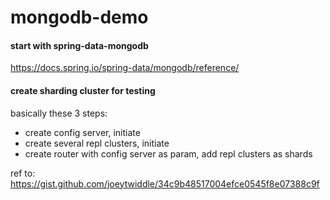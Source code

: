 # mongodb-demo


#### start with spring-data-mongodb

https://docs.spring.io/spring-data/mongodb/reference/

#### create sharding cluster for testing

basically these 3 steps:
- create config server, initiate
- create several repl clusters, initiate
- create router with config server as param, add repl clusters as shards

ref to: https://gist.github.com/joeytwiddle/34c9b48517004efce0545f8e07388c9f

